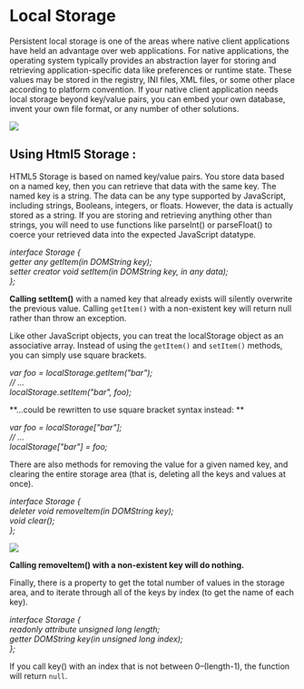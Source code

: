 # Local Storage  

Persistent local storage is one of the areas where native client applications have held an advantage over web applications. For native applications, the operating system typically provides an abstraction layer for storing and retrieving application-specific data like preferences or runtime state. These values may be stored in the registry, INI files, XML files, or some other place according to platform convention. If your native client application needs local storage beyond key/value pairs, you can embed your own database, invent your own file format, or any number of other solutions.  

![](https://coursework.vschool.io/content/images/2015/10/localstorage.jpg)


## Using Html5 Storage :  

HTML5 Storage is based on named key/value pairs. You store data based on a named key, then you can retrieve that data with the same key. The named key is a string. The data can be any type supported by JavaScript, including strings, Booleans, integers, or floats. However, the data is actually stored as a string. If you are storing and retrieving anything other than strings, you will need to use functions like parseInt() or parseFloat() to coerce your retrieved data into the expected JavaScript datatype.  


*interface Storage {  
  getter any getItem(in DOMString key);  
  setter creator void setItem(in DOMString key, in any data);  
};*  


**Calling setItem()** with a named key that already exists will silently overwrite the previous value. Calling `getItem()` with a non-existent key will return null rather than throw an exception.  

Like other JavaScript objects, you can treat the localStorage object as an associative array. Instead of using the `getItem()` and `setItem()` methods, you can simply use square brackets.  

*var foo = localStorage.getItem("bar");  
// ...  
localStorage.setItem("bar", foo);*  


**…could be rewritten to use square bracket syntax instead: ** 

*var foo = localStorage["bar"];  
// ...  
localStorage["bar"] = foo;*  

There are also methods for removing the value for a given named key, and clearing the entire storage area (that is, deleting all the keys and values at once).

*interface Storage {  
  deleter void removeItem(in DOMString key);  
  void clear();  
};*  

![](https://miro.medium.com/max/1400/1*bXzZ7ModnCiI2PzCOMaxtQ.png)

**Calling removeItem() with a non-existent key will do nothing.**  


Finally, there is a property to get the total number of values in the storage area, and to iterate through all of the keys by index (to get the name of each key).  


*interface Storage {  
  readonly attribute unsigned long length;  
  getter DOMString key(in unsigned long index);  
};*  

If you call key() with an index that is not between 0–(length-1), the function will return `null`.  




